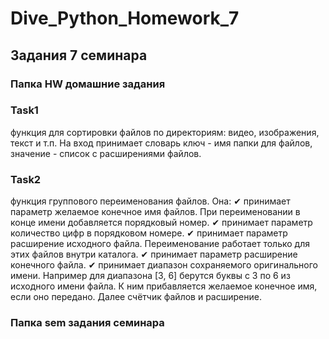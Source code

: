 # Dive_Python_Homework_7
## Задания 7 семинара

### Папка HW домашние задания

### Task1

функция для сортировки файлов по директориям: видео, изображения, текст и т.п.
На вход принимает словарь ключ - имя папки для файлов, значение - список с расширениями файлов.

### Task2

функция группового переименования файлов. Она:
✔ принимает параметр желаемое конечное имя файлов.
При переименовании в конце имени добавляется порядковый номер.
✔ принимает параметр количество цифр в порядковом номере.
✔ принимает параметр расширение исходного файла.
Переименование работает только для этих файлов внутри каталога.
✔ принимает параметр расширение конечного файла.
✔ принимает диапазон сохраняемого оригинального имени. Например для диапазона
[3, 6] берутся буквы с 3 по 6 из исходного имени файла. К ним прибавляется
желаемое конечное имя, если оно передано. Далее счётчик файлов и расширение.

### Папка sem задания семинара

